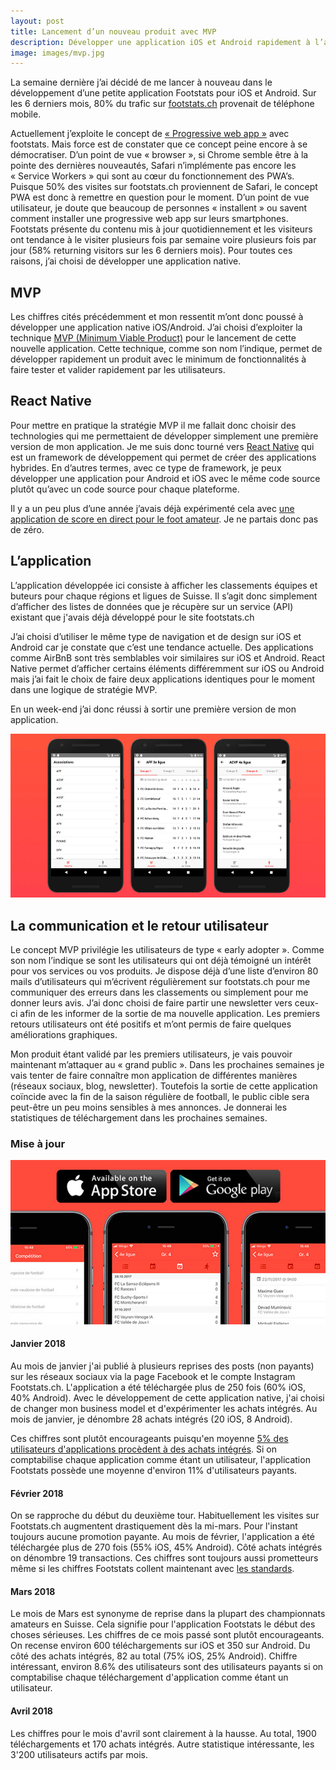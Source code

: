```yaml
---
layout: post
title: Lancement d’un nouveau produit avec MVP
description: Développer une application iOS et Android rapidement à l’aide de React Native.
image: images/mvp.jpg
---
```

La semaine dernière j’ai décidé de me lancer à nouveau dans le développement d’une petite application Footstats pour iOS et Android. Sur les 6 derniers mois, 80% du trafic sur [footstats.ch](https://www.footstats.ch/) provenait de téléphone mobile. 

Actuellement j’exploite le concept de [« Progressive web app »](https://developers.google.com/web/progressive-web-apps/) avec footstats. Mais force est de constater que ce concept peine encore à se démocratiser. D’un point de vue « browser », si Chrome semble être à la pointe des dernières nouveautés, Safari n’implémente pas encore les « Service Workers » qui sont au cœur du fonctionnement des PWA’s. Puisque 50% des visites sur footstats.ch proviennent de Safari, le concept PWA est donc à remettre en question pour le moment. D’un point de vue utilisateur, je doute que beaucoup de personnes « installent » ou savent comment installer une progressive web app sur leurs smartphones. Footstats présente du contenu mis à jour quotidiennement et les visiteurs ont tendance à le visiter plusieurs fois par semaine voire plusieurs fois par jour (58% returning visitors sur les 6 derniers mois). Pour toutes ces raisons, j’ai choisi de développer une application native. 

## MVP

Les chiffres cités précédemment et mon ressentit m’ont donc poussé à développer une application native iOS/Android. J’ai choisi d’exploiter la technique [MVP (Minimum Viable Product)](https://en.wikipedia.org/wiki/Minimum_viable_product) pour le lancement de cette nouvelle application. Cette technique, comme son nom l’indique, permet de développer rapidement un produit avec le minimum de fonctionnalités à faire tester et valider rapidement par les utilisateurs. 

## React Native

Pour mettre en pratique la stratégie MVP il me fallait donc choisir des technologies qui me permettaient de développer simplement une première version de mon application. Je me suis donc tourné vers [React Native](https://facebook.github.io/react-native/) qui est un framework de développement qui permet de créer des applications hybrides. En d’autres termes, avec ce type de framework, je peux développer une application pour Android et iOS avec le même code source plutôt qu’avec un code source pour chaque plateforme.

Il y a un peu plus d’une année j’avais déjà expérimenté cela avec [une application de score en direct pour le foot amateur](/2017/05/28/2017-05-28-webapp-participative). Je ne partais donc pas de zéro.

## L’application

L’application développée ici consiste à afficher les classements équipes et buteurs pour chaque régions et ligues de Suisse. Il s’agit donc simplement d’afficher des listes de données que je récupère sur un service (API) existant que j'avais déjà développé pour le site footstats.ch

J’ai choisi d’utiliser le même type de navigation et de design sur iOS et Android car je constate que c’est une tendance actuelle. Des applications comme AirBnB sont très semblables voir similaires sur iOS et Android. React Native permet d’afficher certains éléments différemment sur iOS ou Android mais j’ai fait le choix de faire deux applications identiques pour le moment dans une logique de stratégie MVP.

En un week-end j’ai donc réussi à sortir une première version de mon application.

<img src="/images/footstats-app.jpg" alt="Footstats App" class="post-image" />

## La communication et le retour utilisateur

Le concept MVP privilégie les utilisateurs de type « early adopter ». Comme son nom l’indique se sont les utilisateurs qui ont déjà témoigné un intérêt pour vos services ou vos produits. Je dispose déjà d’une liste d’environ 80 mails d’utilisateurs qui m’écrivent régulièrement sur footstats.ch pour me communiquer des erreurs dans les classements ou simplement pour me donner leurs avis. J’ai donc choisi de faire partir une newsletter vers ceux-ci afin de les informer de la sortie de ma nouvelle application. Les premiers retours utilisateurs ont été positifs et m’ont permis de faire quelques améliorations graphiques.

Mon produit étant validé par les premiers utilisateurs, je vais pouvoir maintenant m’attaquer au « grand public ». Dans les prochaines semaines je vais tenter de faire connaître mon application de différentes manières (réseaux sociaux, blog, newsletter). Toutefois la sortie de cette application coïncide avec la fin de la saison régulière de football, le public cible sera peut-être un peu moins sensibles à mes annonces. Je donnerai les statistiques de téléchargement dans les prochaines semaines.

### Mise à jour

<img src="/images/footstats-app-2.jpg" alt="Footstats App mise à jour" class="post-image" />

#### Janvier 2018
Au mois de janvier j'ai publié à plusieurs reprises des posts (non payants) sur les réseaux sociaux via la page Facebook et le compte Instagram Footstats.ch. L'application a été téléchargée plus de 250 fois (60% iOS, 40% Android). Avec le développement de cette application native, j'ai choisi de changer mon business model et d'expérimenter les achats intégrés. Au mois de janvier, je dénombre 28 achats intégrés (20 iOS, 8 Android).

Ces chiffres sont plutôt encourageants puisqu'en moyenne [5% des utilisateurs d'applications procèdent à des achats intégrés](https://www.appsflyer.com/pr/new-report-global-app-spending-habits-finds-asian-consumers-spend-40-apps-rest-world/). Si on comptabilise chaque application comme étant un utilisateur, l'application Footstats possède une moyenne d'environ 11% d'utilisateurs payants.

#### Février 2018
On se rapproche du début du deuxième tour. Habituellement les visites sur Footstats.ch augmentent drastiquement dès la mi-mars. Pour l'instant toujours aucune promotion payante. Au mois de février, l'application a été téléchargée plus de 270 fois (55% iOS, 45% Android). Côté achats intégrés on dénombre 19 transactions. Ces chiffres sont toujours aussi prometteurs même si les chiffres Footstats collent maintenant avec [les standards](https://www.appsflyer.com/pr/new-report-global-app-spending-habits-finds-asian-consumers-spend-40-apps-rest-world/).

#### Mars 2018
Le mois de Mars est synonyme de reprise dans la plupart des championnats amateurs en Suisse. Cela signifie pour l'application Footstats le début des choses sérieuses. Les chiffres de ce mois passé sont plutôt encourageants. On recense environ 600 téléchargements sur iOS et 350 sur Android. Du côté des achats intégrés, 82 au total (75% iOS, 25% Android). Chiffre intéressant, environ 8.6% des utilisateurs sont des utilisateurs payants si on comptabilise chaque téléchargement d'application comme étant un utilisateur.

#### Avril 2018
Les chiffres pour le mois d'avril sont clairement à la hausse. Au total, 1900 téléchargements et 170 achats intégrés. Autre statistique intéressante, les 3'200 utilisateurs actifs par mois.